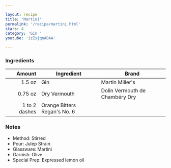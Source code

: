 ```yaml
---

layout: recipe
title: "Martini"
permalink: '/recipe/martini.html'
stars: 4
category: 'Gin '
youtube: 'izZsjqnADAA'

---
```


### Ingredients

| Amount  | Ingredient               | Brand                           |
| ------------: | ---------------------------- | ------------------------------ |
|        1.5 oz | Gin                          | Martin Miller's                |
|       0.75 oz | Dry Vermouth                 | Dolin Vermouth de Chambéry Dry |
| 1 to 2 dashes | Orange Bitters Regan's No. 6 |

### Notes

- Method: Stirred
- Pour: Julep Strain
- Glassware: Martini
- Garnish: Olive
- Special Prep: Expressed lemon oil

